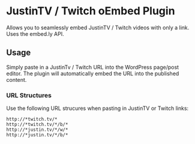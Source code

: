 # JustinTV / Twitch oEmbed Plugin

Allows you to seamlessly embed JustinTV / Twitch videos with only a link.  Uses the embed.ly API.

## Usage

Simply paste in a JustinTv / Twitch URL into the WordPress page/post editor.  The plugin will automatically embed the URL into the published content.

### URL Structures

Use the following URL strucures when pasting in JustinTV or Twitch links:

	http://*twitch.tv/*
	http://*twitch.tv/*/b/*
	http://*justin.tv/*/w/*
	http://*justin.tv/*/b/*